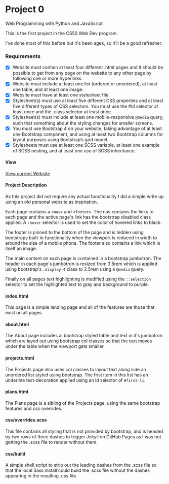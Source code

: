 # Project 0

Web Programming with Python and JavaScript

This is the first project in the CS50 Web Dev program.

I've done most of this before but it's been ages, so it'll be a good refresher.

### Requirements

- [x] Website must contain at least four different .html pages and it should be possible to get from any page on the website to any other page by following one or more hyperlinks.
- [x] Website must include at least one list (ordered or unordered), at least one table, and at least one image.
- [x] Website must have at least one stylesheet file.
- [x] Stylesheet(s) must use at least five different CSS properties and at least five different types of CSS selectors. You must use the #id selector at least once and the .class selector at least once.
- [x] Stylesheet(s) must include at least one mobile-responsive `@media` query, such that something about the styling changes for smaller screens.
- [x] You must use Bootstrap 4 on your website, taking advantage of at least one Bootstrap component, and using at least two Bootstrap columns for layout purposes using Bootstrap’s grid model.
- [x] Stylesheets must use at least one SCSS variable, at least one example of SCSS nesting, and at least one use of SCSS inheritance.

#### View

[View current Website](https://jkdelauney.github.io/web-project0/)

#### Project Description

As this project did not require any actual functionality I did a simple write up using an old personal website as inspiration.

Each page contains a `<nav>` and `<footer>`. The nav contains the links to each page and the active page's link has the bootstrap disabled class applied. A `:hover` selector is used to set the color of hovered links to black.

The footer is pinned to the bottom of the page and is hidden using bootstraps built-in functionality when the viewport is reduced in width to around the size of a mobile phone. The footer also contains a link which is itself an image.

The main content on each page is contained in a bootstrap jumbotron. The header in each page's jumbotron is resized from 3.5rem which is applied using bootstrap's `.display-4` class to 2.5rem using a `@media` query.

Finally on all pages text highlighting is modified using the `::selection` selector to set the highlighted text to gray and background to purple.

#### index.html

This page is a simple landing page and all of the features are those that exist on all pages.

#### about.html

The About page includes ai bootstrap styled table and text in it's jumbotron which are layed out using bootstrap col classes so that the text moves under the table when the viewport gets smaller.

#### projects.html

The Projects page also uses col classes to layout text along side an unordered list styled using bootstrap. The first item in this list has an underline text-decoration applied using an id selector of `#first-li`.

#### plans.html

The Plans page is a sibling of the Projects page, using the same bootstrap features and css overrides.

#### css/overrides.scss

This file contains all styling that is not provided by bootstrap, and is headed by two rows of three dashes to trigger Jekyll on GitHub Pages as I was not getting the .scss file to render without them.

#### css/build

A simple shell script to strip out the leading dashes from the .scss file so that the local Sass install could build the .scss file without the dashes appearing in the resulting .css file.
